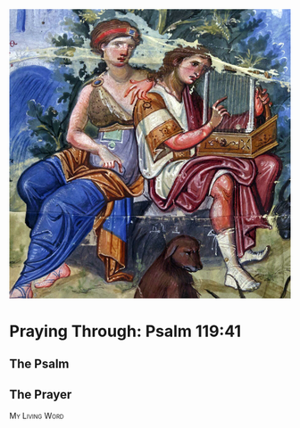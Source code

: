 <img class="intro-right" src="art-paris-psalter.jpg">

<style>
  li {list-style-type: none;}
  p + ul {
    margin-top: -18px;
}
</style>

# Praying Through: Psalm 119:41

## The Psalm

## The Prayer

<div style="font-variant: small-caps;">
My Living Word
</div>
